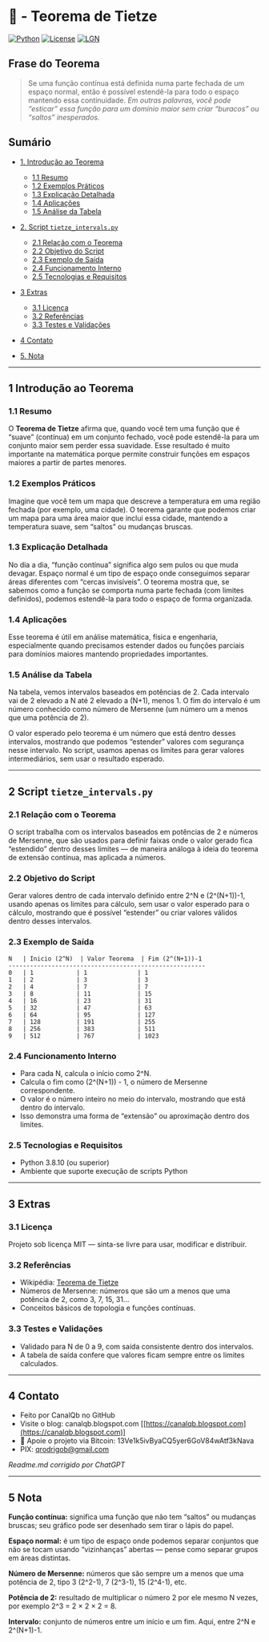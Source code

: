 # 📐 - Teorema de Tietze

[![Python](https://img.shields.io/badge/Python-3.7%2B-blue.svg)](https://www.python.org/)
[![License](https://img.shields.io/badge/license-MIT-green)](LICENSE)
[![LGN](https://img.shields.io/badge/Teorema-Lei%20dos%20Grandes%20Números-ff69b4.svg)](https://en.wikipedia.org/wiki/Law_of_large_numbers)

## Frase do Teorema

> Se uma função contínua está definida numa parte fechada de um espaço normal, então é possível estendê-la para todo o espaço mantendo essa continuidade.
> *Em outras palavras, você pode “esticar” essa função para um domínio maior sem criar “buracos” ou “saltos” inesperados.*

## Sumário

* [1. Introdução ao Teorema](#1-introdução-ao-teorema)

  * [1.1 Resumo](#11-resumo)
  * [1.2 Exemplos Práticos](#12-exemplos-práticos)
  * [1.3 Explicação Detalhada](#13-explicação-detalhada)
  * [1.4 Aplicações](#14-aplicações)
  * [1.5 Análise da Tabela](#15-análise-da-tabela)
* [2. Script `tietze_intervals.py`](#2-script-tietze_intervalspy)

  * [2.1 Relação com o Teorema](#21-relação-com-o-teorema)
  * [2.2 Objetivo do Script](#22-objetivo-do-script)
  * [2.3 Exemplo de Saída](#23-exemplo-de-saída)
  * [2.4 Funcionamento Interno](#24-funcionamento-interno)
  * [2.5 Tecnologias e Requisitos](#25-tecnologias-e-requisitos)
* [3 Extras](#3-extras)

  * [3.1 Licença](#31-licença)
  * [3.2 Referências](#32-referencias)
  * [3.3 Testes e Validações](#33-testes-e-validações)
* [4 Contato](#4-contato)
* [5. Nota](#5-nota)

---

## 1 Introdução ao Teorema

### 1.1 Resumo

O **Teorema de Tietze** afirma que, quando você tem uma função que é “suave” (contínua) em um conjunto fechado, você pode estendê-la para um conjunto maior sem perder essa suavidade. Esse resultado é muito importante na matemática porque permite construir funções em espaços maiores a partir de partes menores.

### 1.2 Exemplos Práticos

Imagine que você tem um mapa que descreve a temperatura em uma região fechada (por exemplo, uma cidade). O teorema garante que podemos criar um mapa para uma área maior que inclui essa cidade, mantendo a temperatura suave, sem “saltos” ou mudanças bruscas.

### 1.3 Explicação Detalhada

No dia a dia, “função contínua” significa algo sem pulos ou que muda devagar. Espaço normal é um tipo de espaço onde conseguimos separar áreas diferentes com “cercas invisíveis”. O teorema mostra que, se sabemos como a função se comporta numa parte fechada (com limites definidos), podemos estendê-la para todo o espaço de forma organizada.

### 1.4 Aplicações

Esse teorema é útil em análise matemática, física e engenharia, especialmente quando precisamos estender dados ou funções parciais para domínios maiores mantendo propriedades importantes.

### 1.5 Análise da Tabela

Na tabela, vemos intervalos baseados em potências de 2. Cada intervalo vai de 2 elevado a N até 2 elevado a (N+1), menos 1. O fim do intervalo é um número conhecido como número de Mersenne (um número um a menos que uma potência de 2).

O valor esperado pelo teorema é um número que está dentro desses intervalos, mostrando que podemos “estender” valores com segurança nesse intervalo. No script, usamos apenas os limites para gerar valores intermediários, sem usar o resultado esperado.

---

## 2 Script `tietze_intervals.py`

### 2.1 Relação com o Teorema

O script trabalha com os intervalos baseados em potências de 2 e números de Mersenne, que são usados para definir faixas onde o valor gerado fica “estendido” dentro desses limites — de maneira análoga à ideia do teorema de extensão contínua, mas aplicada a números.

### 2.2 Objetivo do Script

Gerar valores dentro de cada intervalo definido entre 2^N e (2^(N+1))-1, usando apenas os limites para cálculo, sem usar o valor esperado para o cálculo, mostrando que é possível “estender” ou criar valores válidos dentro desses intervalos.

### 2.3 Exemplo de Saída

```
N   | Inicio (2^N)  | Valor Teorema  | Fim (2^(N+1))-1
-------------------------------------------------------
0   | 1            | 1              | 1              
1   | 2            | 3              | 3              
2   | 4            | 7              | 7              
3   | 8            | 11             | 15             
4   | 16           | 23             | 31             
5   | 32           | 47             | 63             
6   | 64           | 95             | 127            
7   | 128          | 191            | 255            
8   | 256          | 383            | 511            
9   | 512          | 767            | 1023           
```

### 2.4 Funcionamento Interno

* Para cada N, calcula o início como 2^N.
* Calcula o fim como (2^(N+1)) - 1, o número de Mersenne correspondente.
* O valor é o número inteiro no meio do intervalo, mostrando que está dentro do intervalo.
* Isso demonstra uma forma de “extensão” ou aproximação dentro dos limites.

### 2.5 Tecnologias e Requisitos

* Python 3.8.10 (ou superior)
* Ambiente que suporte execução de scripts Python

---

## 3 Extras

### 3.1 Licença

Projeto sob licença MIT — sinta-se livre para usar, modificar e distribuir.

### 3.2 Referências

* Wikipédia: [Teorema de Tietze](https://pt.wikipedia.org/wiki/Teorema_de_Tietze)
* Números de Mersenne: números que são um a menos que uma potência de 2, como 3, 7, 15, 31...
* Conceitos básicos de topologia e funções contínuas.

### 3.3 Testes e Validações

* Validado para N de 0 a 9, com saída consistente dentro dos intervalos.
* A tabela de saída confere que valores ficam sempre entre os limites calculados.

---

## 4 Contato

* Feito por CanalQb no GitHub
* Visite o blog: canalqb.blogspot.com \[[https://canalqb.blogspot.com](https://canalqb.blogspot.com)]
* 💸 Apoie o projeto via Bitcoin: 13Ve1k5ivByaCQ5yer6GoV84wAtf3kNava
* PIX: [qrodrigob@gmail.com](mailto:qrodrigob@gmail.com)

*Readme.md corrigido por ChatGPT*

---

## 5 Nota

**Função contínua:** significa uma função que não tem “saltos” ou mudanças bruscas; seu gráfico pode ser desenhado sem tirar o lápis do papel.

**Espaço normal:** é um tipo de espaço onde podemos separar conjuntos que não se tocam usando “vizinhanças” abertas — pense como separar grupos em áreas distintas.

**Número de Mersenne:** números que são sempre um a menos que uma potência de 2, tipo 3 (2^2-1), 7 (2^3-1), 15 (2^4-1), etc.

**Potência de 2:** resultado de multiplicar o número 2 por ele mesmo N vezes, por exemplo 2^3 = 2 × 2 × 2 = 8.

**Intervalo:** conjunto de números entre um início e um fim. Aqui, entre 2^N e 2^(N+1)-1.
